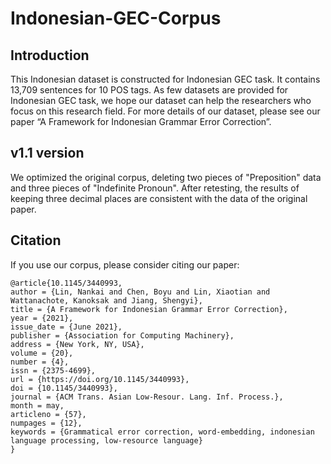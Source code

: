 # Indonesian-GEC-Corpus

## Introduction
This Indonesian dataset is constructed for Indonesian GEC task. It contains 13,709 sentences for 10 POS tags. As few datasets are provided for Indonesian GEC task, we hope our dataset can help the researchers who focus on this research field. For more details of our dataset, please see our paper “A Framework for Indonesian Grammar Error Correction”.

## v1.1 version
We optimized the original corpus, deleting two pieces of "Preposition" data and three pieces of "Indefinite Pronoun". After retesting, the results of keeping three decimal places are consistent with the data of the original paper.


## Citation
If you use our corpus, please consider citing our paper:
```
@article{10.1145/3440993,
author = {Lin, Nankai and Chen, Boyu and Lin, Xiaotian and Wattanachote, Kanoksak and Jiang, Shengyi},
title = {A Framework for Indonesian Grammar Error Correction},
year = {2021},
issue_date = {June 2021},
publisher = {Association for Computing Machinery},
address = {New York, NY, USA},
volume = {20},
number = {4},
issn = {2375-4699},
url = {https://doi.org/10.1145/3440993},
doi = {10.1145/3440993},
journal = {ACM Trans. Asian Low-Resour. Lang. Inf. Process.},
month = may,
articleno = {57},
numpages = {12},
keywords = {Grammatical error correction, word-embedding, indonesian language processing, low-resource language}
}
```